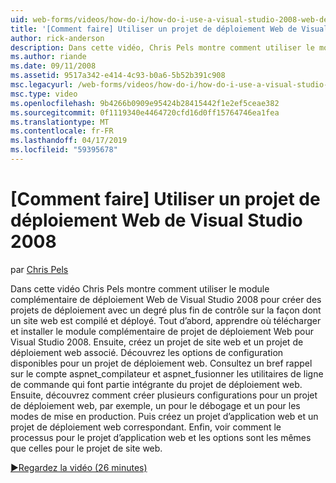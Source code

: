 ```yaml
---
uid: web-forms/videos/how-do-i/how-do-i-use-a-visual-studio-2008-web-deployment-project
title: '[Comment faire] Utiliser un projet de déploiement Web de Visual Studio 2008 | Microsoft Docs'
author: rick-anderson
description: Dans cette vidéo, Chris Pels montre comment utiliser le module complémentaire de déploiement Web de Visual Studio 2008 pour créer des projets de déploiement avec un degré plus fin de contrôle sur la façon...
ms.author: riande
ms.date: 09/11/2008
ms.assetid: 9517a342-e414-4c93-b0a6-5b52b391c908
msc.legacyurl: /web-forms/videos/how-do-i/how-do-i-use-a-visual-studio-2008-web-deployment-project
msc.type: video
ms.openlocfilehash: 9b4266b0909e95424b28415442f1e2ef5ceae382
ms.sourcegitcommit: 0f1119340e4464720cfd16d0ff15764746ea1fea
ms.translationtype: MT
ms.contentlocale: fr-FR
ms.lasthandoff: 04/17/2019
ms.locfileid: "59395678"
---
```

# <a name="how-do-i-use-a-visual-studio-2008-web-deployment-project"></a>[Comment faire] Utiliser un projet de déploiement Web de Visual Studio 2008

par [Chris Pels](https://twitter.com/chrispels)

Dans cette vidéo Chris Pels montre comment utiliser le module complémentaire de déploiement Web de Visual Studio 2008 pour créer des projets de déploiement avec un degré plus fin de contrôle sur la façon dont un site web est compilé et déployé. Tout d’abord, apprendre où télécharger et installer le module complémentaire de projet de déploiement Web pour Visual Studio 2008. Ensuite, créez un projet de site web et un projet de déploiement web associé. Découvrez les options de configuration disponibles pour un projet de déploiement web. Consultez un bref rappel sur le compte aspnet\_compilateur et aspnet\_fusionner les utilitaires de ligne de commande qui font partie intégrante du projet de déploiement web. Ensuite, découvrez comment créer plusieurs configurations pour un projet de déploiement web, par exemple, un pour le débogage et un pour les modes de mise en production. Puis créez un projet d’application web et un projet de déploiement web correspondant. Enfin, voir comment le processus pour le projet d’application web et les options sont les mêmes que celles pour le projet de site web.

[&#9654;Regardez la vidéo (26 minutes)](https://channel9.msdn.com/Blogs/ASP-NET-Site-Videos/how-do-i-use-a-visual-studio-2008-web-deployment-project)
